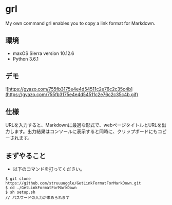 # grl 

My own command grl enables you to copy a link format for Markdown.

## 環境
- maxOS Sierra version 10.12.6
- Python 3.6.1

## デモ

![https://gyazo.com/755fb3175e4e4d54511c2e76c2c35c4b](https://gyazo.com/755fb3175e4e4d54511c2e76c2c35c4b.gif)

## 仕様
URLを入力すると、Markdownに最適な形式で、webページタイトルとURLを出力します。出力結果はコンソールに表示すると同時に、クリップボードにもコピーされます。

## まずやること

- 以下のコマンドを打ってください。

```
$ git clone https://github.com/struuuuggle/GetLinkFormatForMarkDown.git
$ cd ./GetLinkFormatForMarkDown
$ sh setup.sh
// パスワードの入力が求められます
```
 
